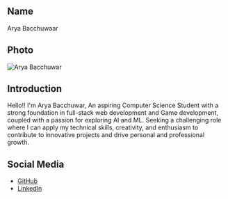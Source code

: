## Name
Arya Bacchuwaar

## Photo
![Arya Bacchuwar](https://i.postimg.cc/vmW2Xg9k/Arya-Image.jpg)

## Introduction
Hello!!
I'm Arya Bacchuwar, An aspiring Computer Science Student with a strong foundation in full-stack web development and Game
development, coupled with a passion for exploring AI and ML. Seeking a challenging role where I can apply
my technical skills, creativity, and enthusiasm to contribute to innovative projects and drive personal and
professional growth.

## Social Media
- [GitHub](https://github.com/Devil-panda)
- [LinkedIn](www.linkedin.com/in/arya-bacchuwar)